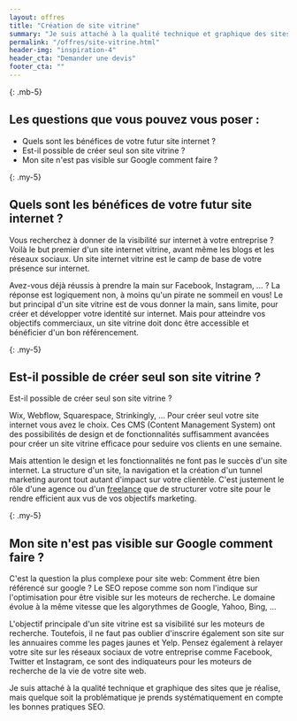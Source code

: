 ```yaml
---
layout: offres
title: "Création de site vitrine"
summary: "Je suis attaché à la qualité technique et graphique des sites que je réalisent. C’est pour cela que mes réalisations sont créées de A à Z. Mes clients me choisissent car je sais leur poser les bonnes questions."
permalink: "/offres/site-vitrine.html"
header-img: "inspiration-4"
header_cta: "Demander une devis"
footer_cta: ""
---
```

{: .mb-5}
## Les questions que vous pouvez vous poser :

- Quels sont les bénéfices de votre futur site internet ?
- Est-il possible de créer seul son site vitrine ?
- Mon site n'est pas visible sur Google comment faire ?

{: .my-5}
## Quels sont les bénéfices de votre futur site internet ?

Vous recherchez à donner de la visibilité sur internet à votre entreprise ? Voilà le but premier d'un site internet vitrine, avant même les blogs et les réseaux sociaux. Un site internet vitrine est le camp de base de votre présence sur internet.

Avez-vous déjà réussis à prendre la main sur Facebook, Instagram, ... ? La réponse est logiquement non, à moins qu'un pirate ne sommeil en vous! Le but principal d'un site vitrine est de vous donner la main, sans limite, pour créer et développer votre identité sur internet. Mais pour atteindre vos objectifs commerciaux, un site vitrine doit donc être accessible et bénéficier d'un bon référencement.

{: .my-5}
## Est-il possible de créer seul son site vitrine ?

Est-il possible de créer seul son site vitrine ?

Wix, Webflow, Squarespace, Strinkingly, … Pour créer seul votre site internet vous avez le choix. Ces CMS (Content Management System) ont des possibilités de design et de fonctionnalités suffisamment avancées pour créer un site vitrine efficace pour seduire vos clients en une semaine.

Mais attention le design et les fonctionnalités ne font pas le succès d'un site internet. La structure d'un site, la navigation et la création d'un tunnel marketing auront tout autant d'impact sur votre clientèle. C'est justement le rôle d'une agence ou d'un <a href="{{ site.url }}/work.html">freelance</a> que de structurer votre site pour le rendre efficient aux vus de vos objectifs marketing.

{: .my-5}
## Mon site n'est pas visible sur Google comment faire ?

C'est la question la plus complexe pour site web: Comment être bien référencé sur google ? Le SEO repose comme son nom l'indique sur l'optimisation pour être visible sur les moteurs de recherche. Le domaine évolue à la même vitesse que les algorythmes de Google, Yahoo, Bing, ...

L'objectif principale d'un site vitrine est sa visibilité sur les moteurs de recherche. Toutefois, il ne faut pas oublier d'inscrire également son site sur les annuaires comme les pages jaunes et Yelp. Pensez également à relayer votre site sur les réseaux sociaux de votre entreprise comme Facebook, Twitter et Instagram, ce sont des indiquateurs pour les moteurs de recherche de la vie de votre site web.

Je suis attaché à la qualité technique et graphique des sites que je réalise, mais quelque soit la problématique je prends systématiquement en compte les bonnes pratiques SEO.
